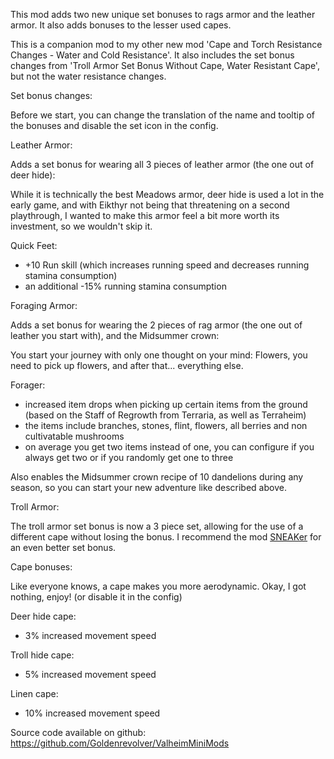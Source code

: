 This mod adds two new unique set bonuses to rags armor and the leather armor. It also adds bonuses to the lesser used capes.

This is a companion mod to my other new mod 'Cape and Torch Resistance Changes - Water and Cold Resistance'.
It also includes the set bonus changes from 'Troll Armor Set Bonus Without Cape, Water Resistant Cape', but not the water resistance changes.

Set bonus changes:

Before we start, you can change the translation of the name and tooltip of the bonuses and disable the set icon in the config.


Leather Armor:

Adds a set bonus for wearing all 3 pieces of leather armor (the one out of deer hide):

While it is technically the best Meadows armor, deer hide is used a lot in the early game, and with Eikthyr not being that threatening on a second playthrough, I wanted to make this armor feel a bit more worth its investment, so we wouldn't skip it.

Quick Feet:
- +10 Run skill (which increases running speed and decreases running stamina consumption)
- an additional -15% running stamina consumption


Foraging Armor:

Adds a set bonus for wearing the 2 pieces of rag armor (the one out of leather you start with), and the Midsummer crown:

You start your journey with only one thought on your mind: Flowers, you need to pick up flowers, and after that... everything else.

Forager:
- increased item drops when picking up certain items from the ground (based on the Staff of Regrowth from Terraria, as well as Terraheim)
- the items include branches, stones, flint, flowers, all berries and non cultivatable mushrooms
- on average you get two items instead of one, you can configure if you always get two or if you randomly get one to three

Also enables the Midsummer crown recipe of 10 dandelions during any season, so you can start your new adventure like described above.


Troll Armor:

The troll armor set bonus is now a 3 piece set, allowing for the use of a different cape without losing the bonus.
I recommend the mod [SNEAKer](https://www.nexusmods.com/valheim/mods/2093) for an even better set bonus.


Cape bonuses:

Like everyone knows, a cape makes you more aerodynamic. Okay, I got nothing, enjoy! (or disable it in the config)

Deer hide cape:
- 3% increased movement speed

Troll hide cape:
- 5% increased movement speed

Linen cape:
- 10% increased movement speed


Source code available on github: https://github.com/Goldenrevolver/ValheimMiniMods